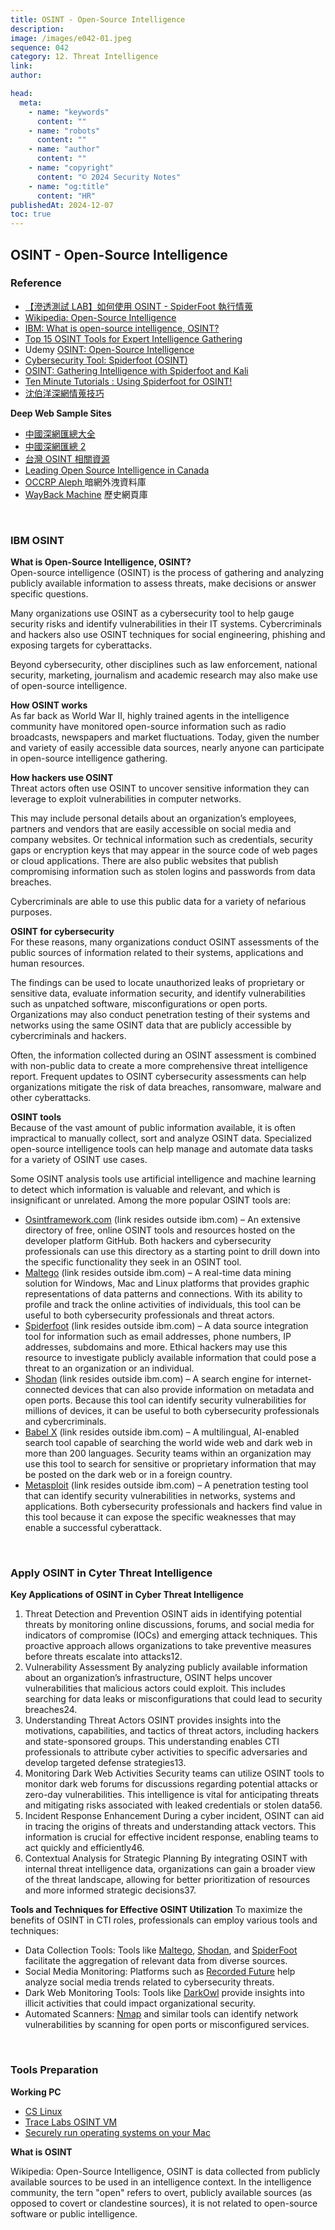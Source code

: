 ```yaml
---
title: OSINT - Open-Source Intelligence
description:
image: /images/e042-01.jpeg
sequence: 042
category: 12. Threat Intelligence
link:
author:

head:
  meta:
    - name: "keywords"
      content: ""
    - name: "robots"
      content: ""
    - name: "author"
      content: ""
    - name: "copyright"
      content: "© 2024 Security Notes"
    - name: "og:title"
      content: "HR"
publishedAt: 2024-12-07
toc: true
---
```


## OSINT - Open-Source Intelligence

### Reference

- <a href="https://minmin0625.medium.com/%E6%BB%B2%E9%80%8F%E6%B8%AC%E8%A9%A6lab-%E5%A6%82%E4%BD%95%E4%BD%BF%E7%94%A8osint-spiderfoot-%E5%9F%B7%E8%A1%8C%E6%83%85%E8%92%90-425de6e9198c">【滲透測試 LAB】如何使用 OSINT - SpiderFoot 執行情蒐</a>
- <a href="https://en.wikipedia.org/wiki/Open-source_intelligence">Wikipedia: Open-Source Intelligence</a>
- <a href="https://www.ibm.com/topics/osint">IBM: What is open-source intelligence, OSINT?</a>
- <a href="https://www.recordedfuture.com/threat-intelligence-101/tools-and-technologies/osint-tools">Top 15 OSINT Tools for Expert Intelligence Gathering</a>
- Udemy <a href="https://www.udemy.com/course/osint-open-source-intelligence/?couponCode=KEEPLEARNING">OSINT: Open-Source Intelligence</a>
- <a href="https://www.youtube.com/watch?v=yw_KPBdAKHo">Cybersecurity Tool: Spiderfoot (OSINT)</a>
- <a href="https://www.youtube.com/watch?v=cimJbdn-8rg">OSINT: Gathering Intelligence with Spiderfoot and Kali</a>
- <a href="https://www.youtube.com/watch?v=UqrwXjqxgeI">Ten Minute Tutorials : Using Spiderfoot for OSINT!</a>
- <a href="https://www.facebook.com/watch/?v=853416282790087">沈伯洋深網情蒐技巧</a>

**Deep Web Sample Sites**

- <a href="https://start.me/p/ELkYYQ/osint-resource-tools">中國深網匯總大全</a>
- <a href="https://start.me/p/7kLY9R/osint-chine">中國深網匯總 2</a>
- <a href="https://hackmd.io/@Sean64/OSINT-tw">台灣 OSINT 相關資源</a>
- <a href="https://theosintcentre.ca/">Leading Open Source Intelligence in Canada</a>
- <a href="https://aleph.occrp.org/">OCCRP Aleph </a> 暗網外洩資料庫
- <a href="https://web.archive.org/">WayBack Machine</a> 歷史網頁庫

<br>

### IBM OSINT

**What is Open-Source Intelligence, OSINT?**  
Open-source intelligence (OSINT) is the process of gathering and analyzing publicly available information to assess threats, make decisions or answer specific questions.

Many organizations use OSINT as a cybersecurity tool to help gauge security risks and identify vulnerabilities in their IT systems. Cybercriminals and hackers also use OSINT techniques for social engineering, phishing and exposing targets for cyberattacks.

Beyond cybersecurity, other disciplines such as law enforcement, national security, marketing, journalism and academic research may also make use of open-source intelligence.

**How OSINT works**  
As far back as World War II, highly trained agents in the intelligence community have monitored open-source information such as radio broadcasts, newspapers and market fluctuations. Today, given the number and variety of easily accessible data sources, nearly anyone can participate in open-source intelligence gathering.

**How hackers use OSINT**  
Threat actors often use OSINT to uncover sensitive information they can leverage to exploit vulnerabilities in computer networks.

This may include personal details about an organization’s employees, partners and vendors that are easily accessible on social media and company websites. Or technical information such as credentials, security gaps or encryption keys that may appear in the source code of web pages or cloud applications. There are also public websites that publish compromising information such as stolen logins and passwords from data breaches.

Cybercriminals are able to use this public data for a variety of nefarious purposes.

**OSINT for cybersecurity**  
For these reasons, many organizations conduct OSINT assessments of the public sources of information related to their systems, applications and human resources.

The findings can be used to locate unauthorized leaks of proprietary or sensitive data, evaluate information security, and identify vulnerabilities such as unpatched software, misconfigurations or open ports. Organizations may also conduct penetration testing of their systems and networks using the same OSINT data that are publicly accessible by cybercriminals and hackers.

Often, the information collected during an OSINT assessment is combined with non-public data to create a more comprehensive threat intelligence report. Frequent updates to OSINT cybersecurity assessments can help organizations mitigate the risk of data breaches, ransomware, malware and other cyberattacks.

**OSINT tools**  
Because of the vast amount of public information available, it is often impractical to manually collect, sort and analyze OSINT data. Specialized open-source intelligence tools can help manage and automate data tasks for a variety of OSINT use cases.

Some OSINT analysis tools use artificial intelligence and machine learning to detect which information is valuable and relevant, and which is insignificant or unrelated. Among the more popular OSINT tools are:

- <a href="https://www.osintframework.com/"> Osintframework.com</a> (link resides outside ibm.com) – An extensive directory of free, online OSINT tools and resources hosted on the developer platform GitHub. Both hackers and cybersecurity professionals can use this directory as a starting point to drill down into the specific functionality they seek in an OSINT tool.
- <a href="https://www.maltego.com/"> Maltego</a> (link resides outside ibm.com) – A real-time data mining solution for Windows, Mac and Linux platforms that provides graphic representations of data patterns and connections. With its ability to profile and track the online activities of individuals, this tool can be useful to both cybersecurity professionals and threat actors.
- <a href="https://github.com/smicallef/spiderfoot"> Spiderfoot</a> (link resides outside ibm.com) – A data source integration tool for information such as email addresses, phone numbers, IP addresses, subdomains and more. Ethical hackers may use this resource to investigate publicly available information that could pose a threat to an organization or an individual.
- <a href="https://www.shodan.io/"> Shodan</a> (link resides outside ibm.com) – A search engine for internet-connected devices that can also provide information on metadata and open ports. Because this tool can identify security vulnerabilities for millions of devices, it can be useful to both cybersecurity professionals and cybercriminals.
- <a href="https://www.babelstreet.com/"> Babel X</a> (link resides outside ibm.com) – A multilingual, AI-enabled search tool capable of searching the world wide web and dark web in more than 200 languages. Security teams within an organization may use this tool to search for sensitive or proprietary information that may be posted on the dark web or in a foreign country.
- <a href="https://www.metasploit.com/"> Metasploit</a> (link resides outside ibm.com) – A penetration testing tool that can identify security vulnerabilities in networks, systems and applications. Both cybersecurity professionals and hackers find value in this tool because it can expose the specific weaknesses that may enable a successful cyberattack.

<br>

### Apply OSINT in Cyter Threat Intelligence

**Key Applications of OSINT in Cyber Threat Intelligence**

1. Threat Detection and Prevention
   OSINT aids in identifying potential threats by monitoring online discussions, forums, and social media for indicators of compromise (IOCs) and emerging attack techniques. This proactive approach allows organizations to take preventive measures before threats escalate into attacks12.
2. Vulnerability Assessment
   By analyzing publicly available information about an organization’s infrastructure, OSINT helps uncover vulnerabilities that malicious actors could exploit. This includes searching for data leaks or misconfigurations that could lead to security breaches24.
3. Understanding Threat Actors
   OSINT provides insights into the motivations, capabilities, and tactics of threat actors, including hackers and state-sponsored groups. This understanding enables CTI professionals to attribute cyber activities to specific adversaries and develop targeted defense strategies13.
4. Monitoring Dark Web Activities
   Security teams can utilize OSINT tools to monitor dark web forums for discussions regarding potential attacks or zero-day vulnerabilities. This intelligence is vital for anticipating threats and mitigating risks associated with leaked credentials or stolen data56.
5. Incident Response Enhancement
   During a cyber incident, OSINT can aid in tracing the origins of threats and understanding attack vectors. This information is crucial for effective incident response, enabling teams to act quickly and efficiently46.
6. Contextual Analysis for Strategic Planning
   By integrating OSINT with internal threat intelligence data, organizations can gain a broader view of the threat landscape, allowing for better prioritization of resources and more informed strategic decisions37.

**Tools and Techniques for Effective OSINT Utilization**
To maximize the benefits of OSINT in CTI roles, professionals can employ various tools and techniques:

- Data Collection Tools: Tools like <a href="https://www.maltego.com/"> Maltego</a>, <a href="https://www.shodan.io/"> Shodan</a>, and <a href="https://www.kali.org/tools/spiderfoot/"> SpiderFoot</a> facilitate the aggregation of relevant data from diverse sources.
- Social Media Monitoring: Platforms such as <a href="https://www.recordedfuture.com/"> Recorded Future</a> help analyze social media trends related to cybersecurity threats.
- Dark Web Monitoring Tools: Tools like <a href="https://www.darkowl.com/"> DarkOwl</a> provide insights into illicit activities that could impact organizational security.
- Automated Scanners: <a href="https://nmap.org/"> Nmap</a> and similar tools can identify network vulnerabilities by scanning for open ports or misconfigured services.

<br>

### Tools Preparation

**Working PC**

- <a href="https://scicomp.aalto.fi/aalto/cslinux/"> CS Linux</a>
- <a href="https://www.tracelabs.org/initiatives/osint-vm">Trace Labs OSINT VM</a>
- <a href="https://mac.getutm.app/">Securely run operating systems on your Mac</a>

**What is OSINT**

Wikipedia: Open-Source Intelligence, OSINT is data collected from publicly available sources to be used in an intelligence context. In the intelligence community, the tern "open" refers to overt, publicly available sources (as opposed to covert or clandestine sources), it is not related to open-source software or public intelligence.
